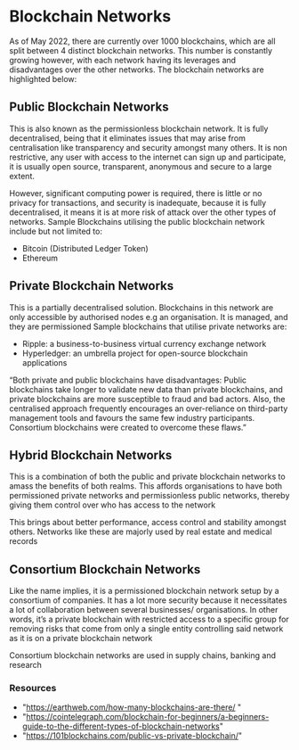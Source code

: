 # Blockchain Networks

As of May 2022, there are currently over 1000 blockchains, which are all split between 4 distinct blockchain networks. This number is constantly growing however, with each network having its leverages and disadvantages over the other networks.
The blockchain networks are highlighted below:

## Public Blockchain Networks

This is also known as the permissionless blockchain network. It is fully decentralised, being that it eliminates issues that may arise from centralisation like transparency and security amongst many others.
It is non restrictive, any user with access to the internet can sign up and participate, it is usually open source, transparent, anonymous and secure to a large extent.

However, significant computing power is required, there is little or no privacy for transactions, and security is inadequate, because it is fully decentralised, it means it is at more risk of attack over the other types of networks.
Sample Blockchains utilising the public blockchain network include but not limited to:

- Bitcoin (Distributed Ledger Token)
- Ethereum

## Private Blockchain Networks

This is a partially decentralised solution. Blockchains in this network are only accessible by authorised nodes e.g an organisation.
It is managed, and they are permissioned
Sample blockchains that utilise private networks are:

- Ripple: a business-to-business virtual currency exchange network
- Hyperledger: an umbrella project for open-source blockchain applications

“Both private and public blockchains have disadvantages: Public blockchains take longer to validate new data than private blockchains, and private blockchains are more susceptible to fraud and bad actors. Also, the centralised approach frequently encourages an over-reliance on third-party management tools and favours the same few industry participants. Consortium blockchains were created to overcome these flaws.”

## Hybrid Blockchain Networks

This is a combination of both the public and private blockchain networks to amass the benefits of both realms. This affords organisations to have both permissioned private networks and permissionless public networks, thereby giving them control over who has access to the network

This brings about better performance, access control and stability amongst others.
Networks like these are majorly used by real estate and medical records

## Consortium Blockchain Networks

Like the name implies, it is a permissioned blockchain network setup by a consortium of companies. It has a lot more security because it necessitates a lot of collaboration between several businesses/ organisations.
In other words, it’s a private blockchain with restricted access to a specific group for removing risks that come from only a single entity controlling said network as it is on a private blockchain network

Consortium blockchain networks are used in supply chains, banking and research

### Resources

- "https://earthweb.com/how-many-blockchains-are-there/ "
- "https://cointelegraph.com/blockchain-for-beginners/a-beginners-guide-to-the-different-types-of-blockchain-networks" 
- "https://101blockchains.com/public-vs-private-blockchain/" 

